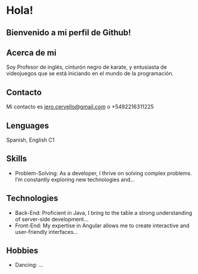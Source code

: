 # Hola!
## Bienvenido a mi perfil de Github!

## Acerca de mi

Soy Profesor de inglés, cinturón negro de karate, y entusiasta de videojuegos que se está iniciando en el mundo de la programación.

## Contacto

Mi contacto es jero.cervello@gmail.com o +5492216311225


## Lenguages

Spanish, English C1
## Skills
- Problem-Solving: As a developer, I thrive on solving complex problems. I’m constantly exploring new technologies and...


## Technologies
- Back-End: Proficient in Java, I bring to the table a strong understanding of server-side development...
- Front-End: My expertise in Angular allows me to create interactive and user-friendly interfaces...
## Hobbies
- Dancing: ...
